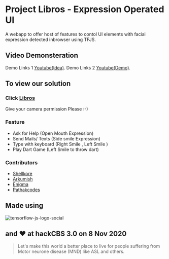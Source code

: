 # Project Libros - Expression Operated UI

A webapp to offer host of features to contol UI elements with facial expression detected inbrowser using TFJS.

## Video Demonsteration
Demo Links 1 [Youtube(Idea)](https://youtu.be/AvxnSZnKu5Y).
Demo Links 2 [Youtube(Demo)](https://youtu.be/Ubf0h96j-xs).

## To view our solution 
###  Click [Libros](https://arkumish.github.io/Libros/)
Give your camera permission Please :-)

### Feature

* Ask for Help (Open Mouth Expression)
* Send Mails/ Texts (Side smile Expression)
* Type with keyboard (Right Smile , Left Smile )
* Play Dart Game (Left Smile to throw dart)

### Contributors

* [Shellkore](https://github.com/shellkore/hackcbs-wecode)
* [Arkumish](https://github.com/arkumish)
* [Enigma](https://github.com/shubham7298)
* [Pathakcodes](https://github.com/pathakcodes)

## Made using 

![tensorflow-js-logo-social](https://user-images.githubusercontent.com/22077008/136708823-3adef812-9231-4274-b415-f9e132c104cc.png)

## and ❤️ at hackCBS 3.0 on 8 Nov 2020

> Let's make this world a better place to live for people suffering from Motor neurone disease (MND) like ASL and others.
